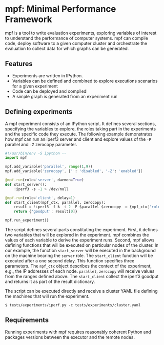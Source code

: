 # mpf: Minimal Performance Framework

mpf is a tool to write evaluation experiments, exploring variables of interest to understand the performance of computer systems. mpf can compile code, deploy software to a given computer cluster and orchestrate the evaluation to collect data for which graphs can be generated.

## Features

* Experiments are written in IPython.
* Variables can be defined and combined to explore executions scenarios for a given experiment
* Code can be deployed and compiled
* A simple graph is generated from an experiment run

## Defining experiments

A mpf experiment consists of an IPython script. It defines several sections, specifying the variables to explore, the roles taking part in the experiments and the specific code they execute. The following example demonstrates how mpf can run an iperf3 server and client and explore values of the `-P` parallel and `-Z` zerocopy parameter.

```python
#!/usr/bin/env -S ipython --
import mpf

mpf.add_variable('parallel', range(1,9))
mpf.add_variable('zerocopy', {'': 'disabled', '-Z': 'enabled'})

@mpf.run(role='server', daemon=True)
def start_server():
    !iperf3 -s -1 > /dev/null

@mpf.run(role='client', delay=1)
def start_client(mpf_ctx, parallel, zerocopy):
    result = !iperf3 -f k -t 2 -P $parallel $zerocopy -c {mpf_ctx['roles']['server']['interfaces'][0]['ip']} | tail -n 3 | grep -ioE "[0-9.]+ [kmg]bits"
    return {'goodput': result[0]}

mpf.run_experiment()
```

The script defines several parts constituting the experiment. First, it defines two variables that will be explored in the experiment. mpf combines the values of each variable to derive the experiment runs. Second, mpf allows defining functions that will be executed on particular nodes of the cluster. In our example, the function `start_server` will be executed in the background on the machine bearing the `server` role. The `start_client` function will be executed after a one second delay.
This function specifies three parameters. The `mpf_ctx` object describes the context of the experiment, e.g., the IP addresses of each node. `parallel`, `zerocopy` will receive values from the ranges defined above. The `start_client` collect the iperf3 goodput and returns it as part of the result dictionary.

The script can be executed directly and receive a cluster YAML file defining the machines that will run the experiment.

```
$ tests/experiments/iperf.py -c tests/experiments/cluster.yaml
```

## Requirements

Running experiments with mpf requires reasonably coherent Python and packages versions between the executor and the remote nodes.